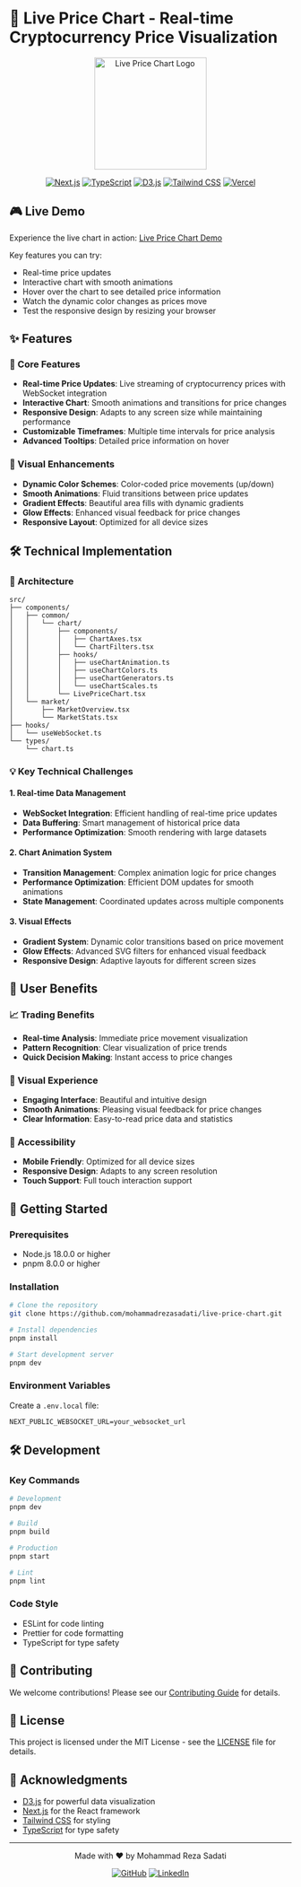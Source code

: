# 🚀 Live Price Chart - Real-time Cryptocurrency Price Visualization

<div align="center">
  <img src="public/logo.png" alt="Live Price Chart Logo" width="200"/>
  
  [![Next.js](https://img.shields.io/badge/Next.js-13.4.0-black?style=for-the-badge&logo=next.js)](https://nextjs.org/)
  [![TypeScript](https://img.shields.io/badge/TypeScript-5.0.0-blue?style=for-the-badge&logo=typescript)](https://www.typescriptlang.org/)
  [![D3.js](https://img.shields.io/badge/D3.js-7.8.0-orange?style=for-the-badge&logo=d3.js)](https://d3js.org/)
  [![Tailwind CSS](https://img.shields.io/badge/Tailwind_CSS-3.3.0-38B2AC?style=for-the-badge&logo=tailwind-css)](https://tailwindcss.com/)
  [![Vercel](https://img.shields.io/badge/Vercel-000000?style=for-the-badge&logo=vercel&logoColor=white)](https://live-price-chart.vercel.app)
</div>

## 🎮 Live Demo

Experience the live chart in action: [Live Price Chart Demo](https://live-price-chart.vercel.app)

Key features you can try:
- Real-time price updates
- Interactive chart with smooth animations
- Hover over the chart to see detailed price information
- Watch the dynamic color changes as prices move
- Test the responsive design by resizing your browser

## ✨ Features

### 🎯 Core Features
- **Real-time Price Updates**: Live streaming of cryptocurrency prices with WebSocket integration
- **Interactive Chart**: Smooth animations and transitions for price changes
- **Responsive Design**: Adapts to any screen size while maintaining performance
- **Customizable Timeframes**: Multiple time intervals for price analysis
- **Advanced Tooltips**: Detailed price information on hover

### 🎨 Visual Enhancements
- **Dynamic Color Schemes**: Color-coded price movements (up/down)
- **Smooth Animations**: Fluid transitions between price updates
- **Gradient Effects**: Beautiful area fills with dynamic gradients
- **Glow Effects**: Enhanced visual feedback for price changes
- **Responsive Layout**: Optimized for all device sizes

## 🛠 Technical Implementation

### 🔧 Architecture
```
src/
├── components/
│   ├── common/
│   │   └── chart/
│   │       ├── components/
│   │       │   ├── ChartAxes.tsx
│   │       │   └── ChartFilters.tsx
│   │       ├── hooks/
│   │       │   ├── useChartAnimation.ts
│   │       │   ├── useChartColors.ts
│   │       │   ├── useChartGenerators.ts
│   │       │   └── useChartScales.ts
│   │       └── LivePriceChart.tsx
│   └── market/
│       ├── MarketOverview.tsx
│       └── MarketStats.tsx
├── hooks/
│   └── useWebSocket.ts
└── types/
    └── chart.ts
```

### 💡 Key Technical Challenges

#### 1. Real-time Data Management
- **WebSocket Integration**: Efficient handling of real-time price updates
- **Data Buffering**: Smart management of historical price data
- **Performance Optimization**: Smooth rendering with large datasets

#### 2. Chart Animation System
- **Transition Management**: Complex animation logic for price changes
- **Performance Optimization**: Efficient DOM updates for smooth animations
- **State Management**: Coordinated updates across multiple components

#### 3. Visual Effects
- **Gradient System**: Dynamic color transitions based on price movement
- **Glow Effects**: Advanced SVG filters for enhanced visual feedback
- **Responsive Design**: Adaptive layouts for different screen sizes

## 🎯 User Benefits

### 📈 Trading Benefits
- **Real-time Analysis**: Immediate price movement visualization
- **Pattern Recognition**: Clear visualization of price trends
- **Quick Decision Making**: Instant access to price changes

### 🎨 Visual Experience
- **Engaging Interface**: Beautiful and intuitive design
- **Smooth Animations**: Pleasing visual feedback for price changes
- **Clear Information**: Easy-to-read price data and statistics

### 📱 Accessibility
- **Mobile Friendly**: Optimized for all device sizes
- **Responsive Design**: Adapts to any screen resolution
- **Touch Support**: Full touch interaction support

## 🚀 Getting Started

### Prerequisites
- Node.js 18.0.0 or higher
- pnpm 8.0.0 or higher

### Installation
```bash
# Clone the repository
git clone https://github.com/mohammadrezasadati/live-price-chart.git

# Install dependencies
pnpm install

# Start development server
pnpm dev
```

### Environment Variables
Create a `.env.local` file:
```env
NEXT_PUBLIC_WEBSOCKET_URL=your_websocket_url
```

## 🛠 Development

### Key Commands
```bash
# Development
pnpm dev

# Build
pnpm build

# Production
pnpm start

# Lint
pnpm lint
```

### Code Style
- ESLint for code linting
- Prettier for code formatting
- TypeScript for type safety

## 🤝 Contributing

We welcome contributions! Please see our [Contributing Guide](CONTRIBUTING.md) for details.

## 📝 License

This project is licensed under the MIT License - see the [LICENSE](LICENSE) file for details.

## 🙏 Acknowledgments

- [D3.js](https://d3js.org/) for powerful data visualization
- [Next.js](https://nextjs.org/) for the React framework
- [Tailwind CSS](https://tailwindcss.com/) for styling
- [TypeScript](https://www.typescriptlang.org/) for type safety

---

<div align="center">
  Made with ❤️ by Mohammad Reza Sadati
  
  [![GitHub](https://img.shields.io/badge/GitHub-100000?style=for-the-badge&logo=github&logoColor=white)](https://github.com/MmdRezaSadati)
  [![LinkedIn](https://img.shields.io/badge/LinkedIn-0077B5?style=for-the-badge&logo=linkedin&logoColor=white)](https://linkedin.com/in/mohammad-reza-sadati)
</div>
